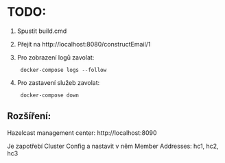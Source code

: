 # TODO:

1. Spustit build.cmd
2. Přejít na http://localhost:8080/constructEmail/1
3. Pro zobrazení logů zavolat:

		docker-compose logs --follow
		
4. Pro zastavení služeb zavolat:

		docker-compose down

## Rozšíření: 

Hazelcast management center: http://localhost:8090

Je zapotřebí Cluster Config a nastavit v něm Member Addresses: hc1, hc2, hc3